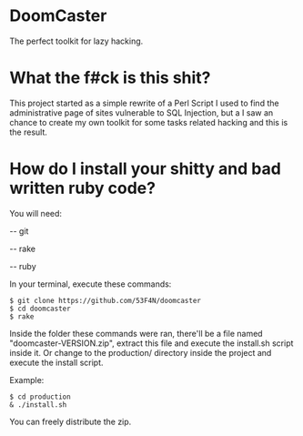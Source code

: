 # DoomCaster
The perfect toolkit for lazy hacking.

# What the f#ck is this shit?

This project started as a simple rewrite of a Perl Script I used to find
the administrative page of sites vulnerable to SQL Injection, but a I saw
an chance to create my own toolkit for some tasks related hacking and this
is the result.

# How do I install your shitty and bad written ruby code?

You will need:

-- git

-- rake

-- ruby

In your terminal, execute these commands:

```
$ git clone https://github.com/53F4N/doomcaster
$ cd doomcaster
$ rake
```

Inside the folder these commands were ran, there'll be a file named
"doomcaster-VERSION.zip", extract this file and execute the install.sh
script inside it. Or change to the production/ directory inside the
project and execute the install script.

Example:
```
$ cd production
& ./install.sh
```
You can freely distribute the zip.
